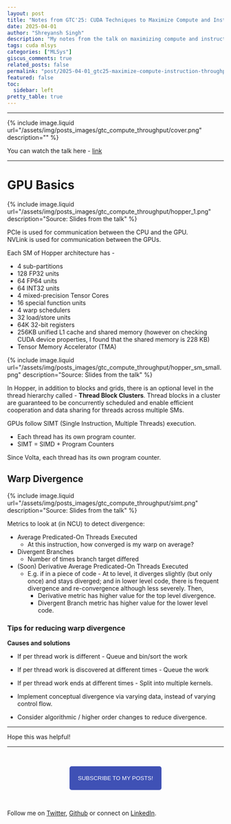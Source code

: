 ```yaml
---
layout: post
title: "Notes from GTC'25: CUDA Techniques to Maximize Compute and Instruction Throughput"
date: 2025-04-01
author: "Shreyansh Singh"
description: "My notes from the talk on maximizing compute and instruction throughput at NVIDIA GTC 2025."
tags: cuda mlsys
categories: ["MLSys"]
giscus_comments: true
related_posts: false
permalink: "post/2025-04-01_gtc25-maximize-compute-instruction-throughput/"
featured: false
toc:
  sidebar: left
pretty_table: true
---
```


---

{% include image.liquid url="/assets/img/posts_images/gtc_compute_throughput/cover.png" description="" %}

You can watch the talk here - [link](https://register.nvidia.com/flow/nvidia/gtcs25/vap/page/vsessioncatalog/session/1727709629316001myds)

---

# GPU Basics

{% include image.liquid url="/assets/img/posts_images/gtc_compute_throughput/hopper_1.png" description="Source: Slides from the talk" %}


PCIe is used for communication between the CPU and the GPU.      
NVLink is used for communication between the GPUs.    

Each SM of Hopper architecture has -     
* 4 sub-partitions     
* 128 FP32 units     
* 64 FP64 units     
* 64 INT32 units     
* 4 mixed-precision Tensor Cores     
* 16 special function units     
* 4 warp schedulers     
* 32 load/store units    
* 64K 32-bit registers      
* 256KB unified L1 cache and shared memory (however on checking CUDA device properties, I found that the shared memory is 228 KB)     
* Tensor Memory Accelerator (TMA)

{% include image.liquid url="/assets/img/posts_images/gtc_compute_throughput/hopper_sm_small.png" description="Source: Slides from the talk" %}

In Hopper, in addition to blocks and grids, there is an optional level in the thread hierarchy called - **Thread Block Clusters**. Thread blocks in a cluster are guaranteed to be concurrently scheduled and enable efficient cooperation and data sharing for threads across multiple SMs.

GPUs follow SIMT (Single Instruction, Multiple Threads) execution.     
* Each thread has its own program counter.     
* SIMT = SIMD + Program Counters    

Since Volta, each thread has its own program counter.

## Warp Divergence

{% include image.liquid url="/assets/img/posts_images/gtc_compute_throughput/simt.png" description="Source: Slides from the talk" %}

Metrics to look at (in NCU) to detect divergence:        
* Average Predicated-On Threads Executed   
    * At this instruction, how converged is my warp on average?    
* Divergent Branches    
    * Number of times branch target differed    
* (Soon) Derivative Average Predicated-On Threads Executed    
    * E.g. if in a piece of code - At to level, it diverges slightly (but only once) and stays diverged; and in lower level code, there is frequent divergence and re-convergence although less severely. Then,     
        * Derivative metric has higher value for the top level divergence.     
        * Divergent Branch metric has higher value for the lower level code.    

### Tips for reducing warp divergence

**Causes and solutions**

* If per thread work is different - Queue and bin/sort the work     
* If per thread work is discovered at different times - Queue the work     
* If per thread work ends at different times - Split into multiple kernels.     


* Implement conceptual divergence via varying data, instead of varying control flow.     
* Consider algorithmic / higher order changes to reduce divergence.     


---

Hope this was helpful!

---

&nbsp;

<script type="text/javascript" src="//downloads.mailchimp.com/js/signup-forms/popup/unique-methods/embed.js" data-dojo-config="usePlainJson: true, isDebug: false"></script>

<!-- <button style="background-color: #70ab17; color: #1770AB" id="openpopup">Subscribe to my posts!</button> -->
<div class="button_cont" align="center"><button id="openpopup" class="example_a">Subscribe to my posts!</button></div>

<style>
    .example_a {
        color: #fff !important;
        text-transform: uppercase;
        text-decoration: none;
        background: #3f51b5;
        padding: 20px;
        border-radius: 5px;
        cursor: pointer;
        display: inline-block;
        border: none;
        transition: all 0.4s ease 0s;
    }

    .example_a:hover {
        background: #434343;
        letter-spacing: 1px;
        -webkit-box-shadow: 0px 5px 40px -10px rgba(0,0,0,0.57);
        -moz-box-shadow: 0px 5px 40px -10px rgba(0,0,0,0.57);
        box-shadow: 5px 40px -10px rgba(0,0,0,0.57);
        transition: all 0.4s ease 0s;
    }
</style>


<script type="text/javascript">

function showMailingPopUp() {
    window.dojoRequire(["mojo/signup-forms/Loader"], function(L) { L.start({"baseUrl":"mc.us4.list-manage.com","uuid":"0b10ac14f50d7f4e7d11cf26a","lid":"667a1bb3da","uniqueMethods":true}) })

    document.cookie = "MCPopupClosed=;path=/;expires=Thu, 01 Jan 1970 00:00:00 UTC";
}

document.getElementById("openpopup").onclick = function() {showMailingPopUp()};

</script>

&nbsp;  

<script data-name="BMC-Widget" data-cfasync="false" src="https://cdnjs.buymeacoffee.com/1.0.0/widget.prod.min.js" data-id="shreyanshsingh" data-description="Support me on Buy me a coffee!" data-message="" data-color="#FF5F5F" data-position="Right" data-x_margin="18" data-y_margin="18"></script>

Follow me on [Twitter](https://twitter.com/shreyansh_26), [Github](https://github.com/shreyansh26) or connect on [LinkedIn](https://www.linkedin.com/in/shreyansh26/).
